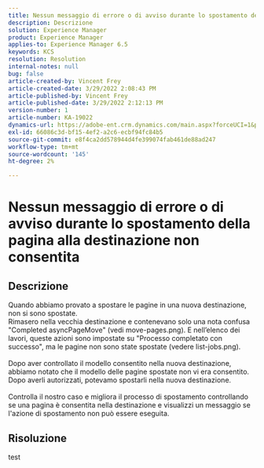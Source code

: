 ```yaml
---
title: Nessun messaggio di errore o di avviso durante lo spostamento della pagina alla destinazione non consentita
description: Descrizione
solution: Experience Manager
product: Experience Manager
applies-to: Experience Manager 6.5
keywords: KCS
resolution: Resolution
internal-notes: null
bug: false
article-created-by: Vincent Frey
article-created-date: 3/29/2022 2:08:43 PM
article-published-by: Vincent Frey
article-published-date: 3/29/2022 2:12:13 PM
version-number: 1
article-number: KA-19022
dynamics-url: https://adobe-ent.crm.dynamics.com/main.aspx?forceUCI=1&pagetype=entityrecord&etn=knowledgearticle&id=cb6c75bb-69af-ec11-9840-0022480bd820
exl-id: 66086c3d-bf15-4ef2-a2c6-ecbf94fc84b5
source-git-commit: e8f4ca2dd578944d4fe399074fab461de88ad247
workflow-type: tm+mt
source-wordcount: '145'
ht-degree: 2%

---
```


# Nessun messaggio di errore o di avviso durante lo spostamento della pagina alla destinazione non consentita

## Descrizione

Quando abbiamo provato a spostare le pagine in una nuova destinazione, non si sono spostate.<br>Rimasero nella vecchia destinazione e contenevano solo una nota confusa &quot;Completed asyncPageMove&quot; (vedi move-pages.png). E nell’elenco dei lavori, queste azioni sono impostate su &quot;Processo completato con successo&quot;, ma le pagine non sono state spostate (vedere list-jobs.png).<br><br>Dopo aver controllato il modello consentito nella nuova destinazione, abbiamo notato che il modello delle pagine spostate non vi era consentito. Dopo averli autorizzati, potevamo spostarli nella nuova destinazione.<br><br>Controlla il nostro caso e migliora il processo di spostamento controllando se una pagina è consentita nella destinazione e visualizzi un messaggio se l&#39;azione di spostamento non può essere eseguita.

## Risoluzione


test

